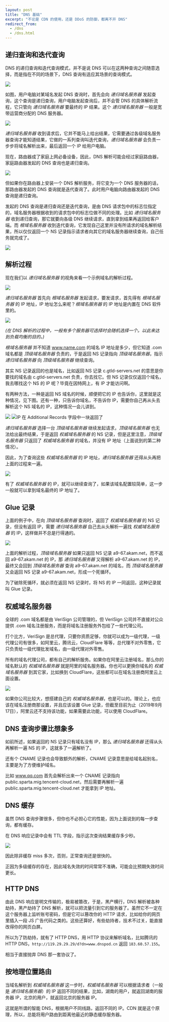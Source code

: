 ```yaml
---
layout: post
title: "DNS 基础"
excerpt: "不论是 CDN 的使用，还是 DDoS 的防御，都离不开 DNS"
redirect_from:
  - /dns
  - /dns.html
---
```


## 递归查询和迭代查询
DNS 的递归查询和迭代查询模式，并不是说 DNS 可以在这两种查询之间随意选择，而是指在不同的场景下，DNS 查询有适应其场景的查询模式。

<img src="/img/posts/dns-r1.png" os="mac" />

如图，用户电脑对某域名发起 DNS 查询时，首先会向 *递归域名服务器* 发起查询，这个查询是递归查询，用户电脑发起查询后，并不会管 DNS 的具体解析流程，它只管向 *递归域名服务器* 要最终的 IP 结果。这个 *递归域名服务器* 一般是宽带运营商分配的 DNS 服务器。

<img src="/img/posts/dns-2.png" />

*递归域名服务器* 收到请求后，它并不能马上给出结果，它需要通过各级域名服务器查询才能知道结果，它做的一系列查询叫迭代查询，*递归域名服务器* 会负责一步步将域名解析出来，最后返回一个 IP 给用户电脑。

现在，路由器成了家庭上网必备设备，因此，DNS 解析可能会经过家庭路由器，家庭路由器发起的 DNS 查询也是递归查询。

<img src="/img/posts/dns-r3.png" os="mac" />

但如果你在路由器上安装一个 DNS 解析服务，将它变为一个 DNS 服务器的话，那路由器发起的 DNS 查询就是迭代查询了。此时用户电脑向路由器发起的 DNS 查询是递归查询。

发起的 DNS 查询是递归查询还是迭代查询，是由 DNS 请求包中的标志位指定的，域名服务器根据收到的请求包中的标志位做不同的处理。比如 *递归域名服务器* 收到递归查询，那它就要向各级 DNS 继续请求，直到拿到结果再返回给客户端。而 *根域名服务器* 收到迭代查询，它发现自己这里并没有所请求的域名解析结果，所以仅仅返回一个 NS 记录指示请求者向其它的域名服务器继续查询，自己任务就完成了。

<img src="/img/posts/dns-r4.png" os="mac" />

## 解析过程
现在我们以 *递归域名服务器* 的视角来看一个示例域名的解析过程。

<img src="/img/posts/dns-r5.png" os="mac" />

*递归域名服务器* 首先向 *根域名服务器* 发起请求，要发请求，首先得有 *根域名服务器* 的 IP 地址，IP 地址怎么来呢？*根域名服务器* 的 IP 地址是内置在 DNS 软件里的。

<img src="/img/posts/dns-r6.png" os="mac" />

*(在 DNS 解析的过程中，一般有多个服务器可选择时会随机选择一个。以此来达到负载均衡的目的。)*

*根域名服务器* 并不知道 www.name.com 的域名 IP 地址是多少，但它知道 .com 域名都是 *顶级域名服务器* 负责的，于是返回 NS 记录指向 *顶级域名服务器*，指示 *递归域名服务器* 向 *顶级域名服务器* 继续查询。

其实 NS 记录返回的也是域名，比如返回 NS 记录 c.gtld-servers.net 的意思是你要找的域名由 c.gtld-servers.net 负责，你去找它。但 NS 记录仅仅返回个域名，我去哪找这个 NS 的 IP 呢？毕竟在因特网上，有 IP 才能访问啊。

有两种方法，一种是返回 NS 域名的时候，顺便把它的 IP 也告诉你，这里就是这种情况，见下图。还有一种，只告诉你域名，不告诉你 IP，需要你自己再从头去解析这个 NS 域名的 IP，这种情况一会儿讲到。

<img src="/img/posts/dns-r7.png" os="mac" />

<img src="/img/posts/dns-r8.png" alt="IP 在 Additional Records 字段中一块返回了" os="mac" />

*递归域名服务器* 选择一台 *顶级域名服务器* 继续发起请求，*顶级域名服务器* 也无法给出最终结果，于是返回 *权威域名服务器* 的 NS 记录，但是这里注意，*顶级域名服务器* 只返回了 *权威域名服务器* 的域名，并没有 IP 地址（上面说到的第二种情况）。

因此，为了查询这些 *权威域名服务器* 的 IP 地址，*递归域名服务器* 还得从头再把上面的过程来一遍。

<img src="/img/posts/dns-r9.png" os="mac" />

有了 *权威域名服务器* 的 IP，就可以继续查询了，如果该域名配置较简单，这一步一般就可以拿到域名最终的 IP 地址了。

## Glue 记录
上面的例子中，在向 *顶级域名服务器* 查询时，返回了 *权威域名服务器* 的 NS 记录，但没有返回 IP，需要 *递归域名服务器* 自己去从头解析一遍找 *权威域名服务器* 的 IP，这样做并不总是行得通的。

<img src="/img/posts/dns-r10.png" os="mac" />

上面的解析过程，*顶级域名服务器* 如果只返回 NS 记录 a9-67.akam.net，而不返回 a9-67.akam.net 的 IP，那 *递归域名服务器* 又得解析 a9-67.akam.net 的 IP，最终又会回到 *顶级域名服务器* 查询 a9-67.akam.net 的域名，而 *顶级域名服务器* 又会返回 NS 记录 a9-67.akam.net，形成一个死循环。

为了破除死循环，就必须在返回 NS 记录时，将 NS 的 IP 一同返回，这种记录就叫 Glue 记录。

## 权威域名服务器
全球的 .com 域名都是由 VeriSign 公司管理的，但 VeriSign 公司并不直接对公众提供 .com 域名注册服务，而是将域名注册服务外包给了一些代理公司。

打个比方，VeriSign 是总代理，只要你资质足够，你就可以成为一级代理，一级代理公司有很多，如阿里云，腾讯云，CloudFlare 等等，总代理不对外零售，它只负责给一级代理批发域名，由一级代理对外零售。

所有的域名代理公司，都有自己的解析服务。如果你在阿里云注册域名，那么你的域名默认的 *权威域名服务器* 就是阿里的域名服务器。你也可以更换你域名的 *权威域名服务器* 到其它家，比如换到 CloudFlare，这些都可以在域名注册商阿里云上面设置。

<img src="/img/posts/dns-r11.png" os="mac" />

如果你公司比较大，想搭建自己的 *权威域名服务器*，也是可以的。理论上，也应该在域名注册商那设置，并且应该设置 Glue 记录，但截至目前为止（2019年9月17日），阿里云还不支持该功能，如果需要此功能，可以使用 CloudFlare。

## DNS 查询步骤比想象多
如前所述，如果返回的 NS 记录只有域名没有 IP，那么 *递归域名服务器* 还得从头再解析一遍 NS 的 IP，这就多了一遍解析了。

还有个 CNAME 记录也会导致额外的解析，CNAME 记录意思是给域名起别名，主要是为了方便维护域名。

比如 www.qq.com 首先会解析出来一个 CNAME 记录指向 public.sparta.mig.tencent-cloud.net，然后需要再解析一遍 public.sparta.mig.tencent-cloud.net 才能拿到 IP 地址。

## DNS 缓存
虽然 DNS 查询步骤很多，但你也不必担心它的性能，因为上面说到的每一步查询，都有缓存。

在 DNS 响应记录中会有 TTL 字段，指示这次查询结果缓存多少秒。

<img src="/img/posts/dns-r12.png" os="mac" />

因此除非缓存 miss 多次，否则，正常查询还是很快的。

正因为多级缓存的存在，因此域名失效的时间常常不准确，可能会比预期失效时间更长。

## HTTP DNS
由此 DNS 响应是明文传输的，极易被篡改，于是，黑产横行，DNS 解析被各种劫持，黑产劫持了 DNS 解析，就可以把流量引到它的服务器了。虽然它不一定在这个服务器上监听账号密码，但是它可以篡改你的 HTTP 请求，比如给你的网页里插入一段 JS 广告代码之类的。这些还算好，有些劫持者，技术不过关，能直接改得你的网页白屏。

所以为了防劫持，就有了 HTTP DNS，用 HTTP 协议来解析域名，比如腾讯的 HTTP DNS，```http://119.29.29.29/d?dn=www.dnspod.cn``` 返回 ```183.60.57.155```。

相当于直接抛弃 DNS 那一套协议了。

## 按地理位置路由
当域名解析到 *权威域名服务器* 这一步时，*权威域名服务器* 可以根据请求者（一般是 *递归域名服务器*）的 IP 返回不同的结果，比如，湖南的用户，就返回湖南的服务器 IP，北京的用户，就返回北京的服务器 IP。

这就是所谓的智能 DNS，根据用户不同线路，返回不同的 IP。CDN 就是这个原理，所以，总能将用户路由到距离他最近的静态缓存服务器。